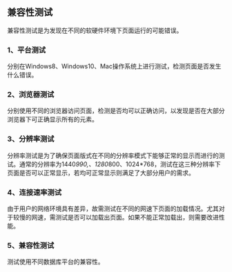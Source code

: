 ## 兼容性测试

兼容性测试是为发现在不同的软硬件环境下页面运行的可能错误。

### 1、平台测试

分别在Windows8、Windows10、Mac操作系统上进行测试，检测页面是否发生什么错误。

### 2、浏览器测试

分别使用不同的浏览器访问页面，检测是否均可以正确访问，以发现是否在大部分浏览器下可正确显示所有的元素。

### 3、分辨率测试

分辨率测试是为了确保页面版式在不同的分辨率模式下能够正常的显示而进行的测试。通常的分辨率为1440*990,、1280*800、1024*768，测试在这三种分辨率下页面是否可以正常显示，若均可正常显示则满足了大部分用户的需求。

### 4、连接速率测试

由于用户的网络环境具有差异，故需测试在不同的网速下页面的加载情况。尤其对于较慢的网速，需测试是否可以加载出页面。如果不能正常加载出，则需要改进性能。

### 5、兼容性测试

测试使用不同数据库平台的兼容性。

